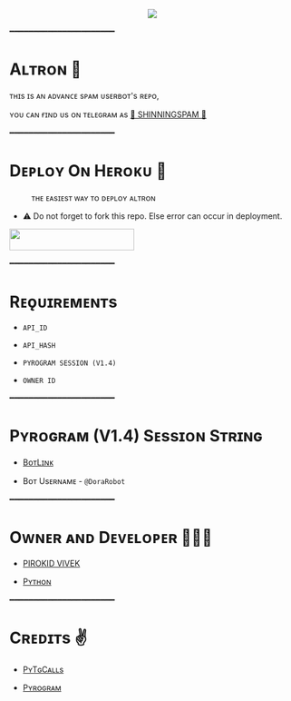 <p align="center"><a href="https://t.me/TheAltron"><img src="https://graph.org/file/41c5a309eb44bf68cbf4b.jpg"></a></p>

━━━━━━━━━━━━━━━━━━━━━━

# Aʟᴛʀᴏɴ 🖤
ᴛʜɪs ɪs ᴀɴ ᴀᴅᴠᴀɴᴄᴇ sᴘᴀᴍ ᴜsᴇʀʙᴏᴛ's ʀᴇᴘᴏ, 

ʏᴏᴜ ᴄᴀɴ ғɪɴᴅ ᴜs ᴏɴ ᴛᴇʟᴇɢʀᴀᴍ ᴀs  [🖤 SHINNINGSPAM 🖤](https://telegram.dog/pirokid)

━━━━━━━━━━━━━━━━━━━━━━
# Dᴇᴘʟᴏʏ Oɴ Hᴇʀᴏᴋᴜ​ 🚀
ㅤㅤㅤᴛʜᴇ ᴇᴀsɪᴇsᴛ ᴡᴀʏ ᴛᴏ ᴅᴇᴘʟᴏʏ ᴀʟᴛʀᴏɴ​

- ⚠️ Do not forget to fork this repo. Else error can occur in deployment.

<p align="left"><a href="https://heroku.com/deploy"> <img src="https://img.shields.io/badge/Deploy%20To%20Heroku-cyan?style=for-the-badge&logo=heroku" width="220" height="38.45"/></a></p>
━━━━━━━━━━━━━━━━━━━━━━

# Rᴇǫᴜɪʀᴇᴍᴇɴᴛs

- `API_ID`

- `API_HASH`

- `PYROGRAM SESSION (V1.4)`

- `OWNER ID`

━━━━━━━━━━━━━━━━━━━━━━


# Pʏʀᴏɢʀᴀᴍ (V1.4) Sᴇssɪᴏɴ Sᴛʀɪɴɢ

- [BᴏᴛLɪɴᴋ](https://telegram.dog/doraRobot)

- Bᴏᴛ Usᴇʀɴᴀᴍᴇ - `@DoraRobot`

━━━━━━━━━━━━━━━━━━━━━━


# Oᴡɴᴇʀ ᴀɴᴅ Dᴇᴠᴇʟᴏᴘᴇʀ 👨🏻‍💻

- [PIROKID VIVEK](https://github.com/Shailendra34)

- [Pʏᴛʜᴏɴ](https://github.com/ItZxSTaR)

━━━━━━━━━━━━━━━━━━━━━━

# Cʀᴇᴅɪᴛs ✌

- [PʏTɢCᴀʟʟs](https://github.com/pytgcalls/pytgcalls)

- [Pʏʀᴏɢʀᴀᴍ](https://github.com/pyrogram/pyrogram)
